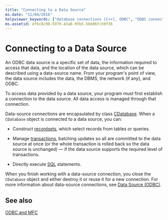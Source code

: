 ```yaml
---
title: "Connecting to a Data Source"
ms.date: "11/04/2016"
helpviewer_keywords: ["database connections [C++], ODBC", "ODBC connections [C++], using", "connections [C++], data source", "databases [C++], connecting to", "data sources [C++], connecting to", "ODBC data sources [C++], connections", "database connections [C++], MFC ODBC classes"]
ms.assetid: ef6c8c98-5979-43a8-9fb5-5bb06fc59f36
---
```

# Connecting to a Data Source

An ODBC data source is a specific set of data, the information required to access that data, and the location of the data source, which can be described using a data-source name. From your program's point of view, the data source includes the data, the DBMS, the network (if any), and ODBC.

To access data provided by a data source, your program must first establish a connection to the data source. All data access is managed through that connection.

Data-source connections are encapsulated by class [CDatabase](../../mfc/reference/cdatabase-class.md). When a `CDatabase` object is connected to a data source, you can:

- Construct [recordsets](../../mfc/reference/crecordset-class.md), which select records from tables or queries.

- Manage [transactions](../../data/odbc/transaction-odbc.md), batching updates so all are committed to the data source at once (or the whole transaction is rolled back so the data source is unchanged) — if the data source supports the required level of transactions.

- Directly execute [SQL](../../data/odbc/sql.md) statements.

When you finish working with a data-source connection, you close the `CDatabase` object and either destroy it or reuse it for a new connection. For more information about data-source connections, see [Data Source (ODBC)](../../data/odbc/data-source-odbc.md).

## See also

[ODBC and MFC](../../data/odbc/odbc-and-mfc.md)
